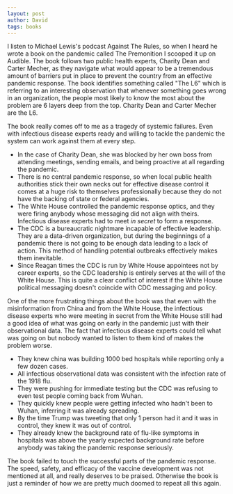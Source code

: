 ```yaml
---
layout: post
author: David
tags: books
---
```


I listen to Michael Lewis's podcast Against The Rules, so when I heard he wrote a book on the pandemic called The Premonition I scooped it up on Audible. The book follows two public health experts, Charity Dean and Carter Mecher, as they navigate what would appear to be a tremendous amount of barriers put in place to prevent the country from an effective pandemic response. The book identifies something called "The L6" which is referring to an interesting observation that whenever something goes wrong in an organization, the people most likely to know the most about the problem are 6 layers deep from the top.  Charity Dean and Carter Mecher are the L6.

The book really comes off to me as a tragedy of systemic failures. Even with infectious disease experts ready and willing to tackle the pandemic the system can work against them at every step.
* In the case of Charity Dean, she was blocked by her own boss from attending meetings, sending emails, and being proactive at all regarding the pandemic.
* There is no central pandemic response, so when local public health authorities stick their own necks out for effective disease control it comes at a huge risk to themselves professionally because they do not have the backing of state or federal agencies.
* The White House controlled the pandemic response optics, and they were firing anybody whose messaging did not align with theirs. Infectious disease experts had to meet *in secret* to form a response.
* The CDC is a bureaucratic nightmare incapable of effective leadership.  They are a data-driven organization, but during the beginnings of a pandemic there is not going to be enough data leading to a lack of action.  This method of handling potential outbreaks effectively makes them inevitable.
* Since Reagan times the CDC is run by White House appointees not by career experts, so the CDC leadership is entirely serves at the will of the White House.  This is quite a clear conflict of interest if the White House political messaging doesn't coincide with CDC messaging and policy.

One of the more frustrating things about the book was that even with the misinformation from China and from the White House, the infectious disease experts who were meeting in secret from the White House still had a good idea of what was going on early in the pandemic just with their observational data. The fact that infectious disease experts could tell what was going on but nobody wanted to listen to them kind of makes the problem worse.
* They knew china was building 1000 bed hospitals while reporting only a few dozen cases.
* All infectious observational data was consistent with the infection rate of the 1918 flu.
* They were pushing for immediate testing but the CDC was refusing to even test people coming back from Wuhan.
* They quickly knew people were getting infected who hadn't been to Wuhan, inferring it was already spreading.
* By the time Trump was tweeting that only 1 person had it and it was in control, they knew it was out of control.
* They already knew the background rate of flu-like symptoms in hospitals was above the yearly expected background rate before anybody was taking the pandemic response seriously.

The book failed to touch the successful parts of the pandemic response.  The speed, safety, and efficacy of the vaccine development was not mentioned at all, and really deserves to be praised.  Otherwise the book is just a reminder of how we are pretty much doomed to repeat all this again.